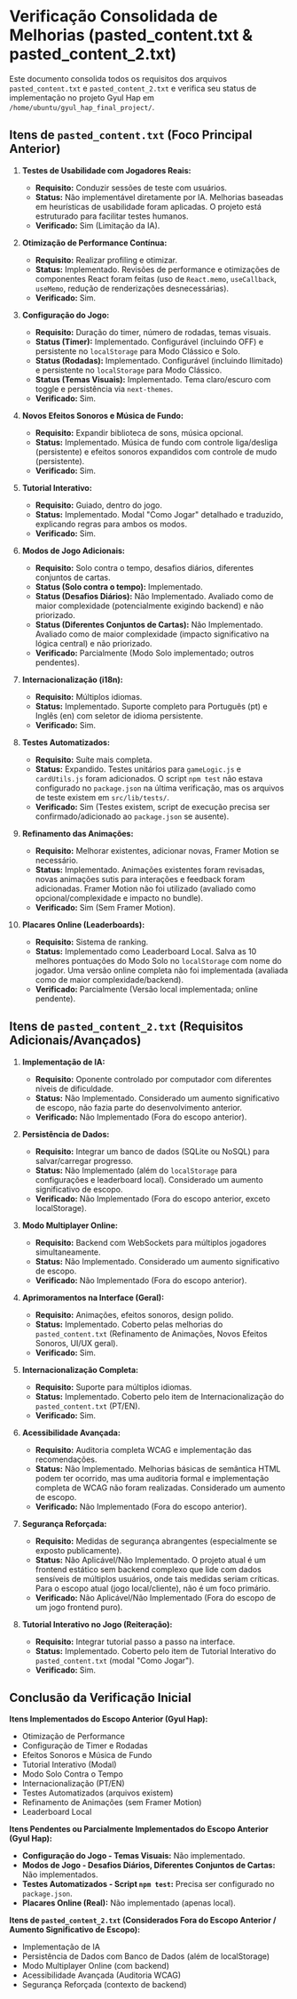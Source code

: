 # Verificação Consolidada de Melhorias (pasted_content.txt & pasted_content_2.txt)

Este documento consolida todos os requisitos dos arquivos `pasted_content.txt` e `pasted_content_2.txt` e verifica seu status de implementação no projeto Gyul Hap em `/home/ubuntu/gyul_hap_final_project/`.

## Itens de `pasted_content.txt` (Foco Principal Anterior)

1.  **Testes de Usabilidade com Jogadores Reais:**
    *   **Requisito:** Conduzir sessões de teste com usuários.
    *   **Status:** Não implementável diretamente por IA. Melhorias baseadas em heurísticas de usabilidade foram aplicadas. O projeto está estruturado para facilitar testes humanos.
    *   **Verificado:** Sim (Limitação da IA).

2.  **Otimização de Performance Contínua:**
    *   **Requisito:** Realizar profiling e otimizar.
    *   **Status:** Implementado. Revisões de performance e otimizações de componentes React foram feitas (uso de `React.memo`, `useCallback`, `useMemo`, redução de renderizações desnecessárias).
    *   **Verificado:** Sim.

3.  **Configuração do Jogo:**
    *   **Requisito:** Duração do timer, número de rodadas, temas visuais.
    *   **Status (Timer):** Implementado. Configurável (incluindo OFF) e persistente no `localStorage` para Modo Clássico e Solo.
    *   **Status (Rodadas):** Implementado. Configurável (incluindo Ilimitado) e persistente no `localStorage` para Modo Clássico.
    *   **Status (Temas Visuais):** Implementado. Tema claro/escuro com toggle e persistência via `next-themes`.
    *   **Verificado:** Sim.

4.  **Novos Efeitos Sonoros e Música de Fundo:**
    *   **Requisito:** Expandir biblioteca de sons, música opcional.
    *   **Status:** Implementado. Música de fundo com controle liga/desliga (persistente) e efeitos sonoros expandidos com controle de mudo (persistente).
    *   **Verificado:** Sim.

5.  **Tutorial Interativo:**
    *   **Requisito:** Guiado, dentro do jogo.
    *   **Status:** Implementado. Modal "Como Jogar" detalhado e traduzido, explicando regras para ambos os modos.
    *   **Verificado:** Sim.

6.  **Modos de Jogo Adicionais:**
    *   **Requisito:** Solo contra o tempo, desafios diários, diferentes conjuntos de cartas.
    *   **Status (Solo contra o tempo):** Implementado.
    *   **Status (Desafios Diários):** Não Implementado. Avaliado como de maior complexidade (potencialmente exigindo backend) e não priorizado.
    *   **Status (Diferentes Conjuntos de Cartas):** Não Implementado. Avaliado como de maior complexidade (impacto significativo na lógica central) e não priorizado.
    *   **Verificado:** Parcialmente (Modo Solo implementado; outros pendentes).

7.  **Internacionalização (i18n):**
    *   **Requisito:** Múltiplos idiomas.
    *   **Status:** Implementado. Suporte completo para Português (pt) e Inglês (en) com seletor de idioma persistente.
    *   **Verificado:** Sim.

8.  **Testes Automatizados:**
    *   **Requisito:** Suíte mais completa.
    *   **Status:** Expandido. Testes unitários para `gameLogic.js` e `cardUtils.js` foram adicionados. O script `npm test` não estava configurado no `package.json` na última verificação, mas os arquivos de teste existem em `src/lib/tests/`.
    *   **Verificado:** Sim (Testes existem, script de execução precisa ser confirmado/adicionado ao `package.json` se ausente).

9.  **Refinamento das Animações:**
    *   **Requisito:** Melhorar existentes, adicionar novas, Framer Motion se necessário.
    *   **Status:** Implementado. Animações existentes foram revisadas, novas animações sutis para interações e feedback foram adicionadas. Framer Motion não foi utilizado (avaliado como opcional/complexidade e impacto no bundle).
    *   **Verificado:** Sim (Sem Framer Motion).

10. **Placares Online (Leaderboards):**
    *   **Requisito:** Sistema de ranking.
    *   **Status:** Implementado como Leaderboard Local. Salva as 10 melhores pontuações do Modo Solo no `localStorage` com nome do jogador. Uma versão online completa não foi implementada (avaliada como de maior complexidade/backend).
    *   **Verificado:** Parcialmente (Versão local implementada; online pendente).

## Itens de `pasted_content_2.txt` (Requisitos Adicionais/Avançados)

1.  **Implementação de IA:**
    *   **Requisito:** Oponente controlado por computador com diferentes níveis de dificuldade.
    *   **Status:** Não Implementado. Considerado um aumento significativo de escopo, não fazia parte do desenvolvimento anterior.
    *   **Verificado:** Não Implementado (Fora do escopo anterior).

2.  **Persistência de Dados:**
    *   **Requisito:** Integrar um banco de dados (SQLite ou NoSQL) para salvar/carregar progresso.
    *   **Status:** Não Implementado (além do `localStorage` para configurações e leaderboard local). Considerado um aumento significativo de escopo.
    *   **Verificado:** Não Implementado (Fora do escopo anterior, exceto localStorage).

3.  **Modo Multiplayer Online:**
    *   **Requisito:** Backend com WebSockets para múltiplos jogadores simultaneamente.
    *   **Status:** Não Implementado. Considerado um aumento significativo de escopo.
    *   **Verificado:** Não Implementado (Fora do escopo anterior).

4.  **Aprimoramentos na Interface (Geral):**
    *   **Requisito:** Animações, efeitos sonoros, design polido.
    *   **Status:** Implementado. Coberto pelas melhorias do `pasted_content.txt` (Refinamento de Animações, Novos Efeitos Sonoros, UI/UX geral).
    *   **Verificado:** Sim.

5.  **Internacionalização Completa:**
    *   **Requisito:** Suporte para múltiplos idiomas.
    *   **Status:** Implementado. Coberto pelo item de Internacionalização do `pasted_content.txt` (PT/EN).
    *   **Verificado:** Sim.

6.  **Acessibilidade Avançada:**
    *   **Requisito:** Auditoria completa WCAG e implementação das recomendações.
    *   **Status:** Não Implementado. Melhorias básicas de semântica HTML podem ter ocorrido, mas uma auditoria formal e implementação completa de WCAG não foram realizadas. Considerado um aumento de escopo.
    *   **Verificado:** Não Implementado (Fora do escopo anterior).

7.  **Segurança Reforçada:**
    *   **Requisito:** Medidas de segurança abrangentes (especialmente se exposto publicamente).
    *   **Status:** Não Aplicável/Não Implementado. O projeto atual é um frontend estático sem backend complexo que lide com dados sensíveis de múltiplos usuários, onde tais medidas seriam críticas. Para o escopo atual (jogo local/cliente), não é um foco primário.
    *   **Verificado:** Não Aplicável/Não Implementado (Fora do escopo de um jogo frontend puro).

8.  **Tutorial Interativo no Jogo (Reiteração):**
    *   **Requisito:** Integrar tutorial passo a passo na interface.
    *   **Status:** Implementado. Coberto pelo item de Tutorial Interativo do `pasted_content.txt` (modal "Como Jogar").
    *   **Verificado:** Sim.

## Conclusão da Verificação Inicial

**Itens Implementados do Escopo Anterior (Gyul Hap):**
*   Otimização de Performance
*   Configuração de Timer e Rodadas
*   Efeitos Sonoros e Música de Fundo
*   Tutorial Interativo (Modal)
*   Modo Solo Contra o Tempo
*   Internacionalização (PT/EN)
*   Testes Automatizados (arquivos existem)
*   Refinamento de Animações (sem Framer Motion)
*   Leaderboard Local

**Itens Pendentes ou Parcialmente Implementados do Escopo Anterior (Gyul Hap):**
*   **Configuração do Jogo - Temas Visuais:** Não implementado.
*   **Modos de Jogo - Desafios Diários, Diferentes Conjuntos de Cartas:** Não implementados.
*   **Testes Automatizados - Script `npm test`:** Precisa ser configurado no `package.json`.
*   **Placares Online (Real):** Não implementado (apenas local).

**Itens de `pasted_content_2.txt` (Considerados Fora do Escopo Anterior / Aumento Significativo de Escopo):**
*   Implementação de IA
*   Persistência de Dados com Banco de Dados (além de localStorage)
*   Modo Multiplayer Online (com backend)
*   Acessibilidade Avançada (Auditoria WCAG)
*   Segurança Reforçada (contexto de backend)

